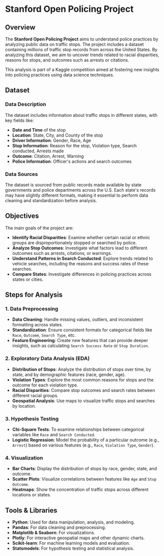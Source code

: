 # Stanford Open Policing Project

## Overview

The **Stanford Open Policing Project** aims to understand police practices by analyzing public data on traffic stops. The project includes a dataset containing millions of traffic stop records from across the United States. By analyzing this dataset, we aim to uncover trends related to racial disparities, reasons for stops, and outcomes such as arrests or citations. 

This analysis is part of a Kaggle competition aimed at fostering new insights into policing practices using data science techniques.

## Dataset

### Data Description

The dataset includes information about traffic stops in different states, with key fields like:
- **Date and Time** of the stop
- **Location**: State, City, and County of the stop
- **Driver Information**: Gender, Race, Age
- **Stop Information**: Reason for the stop, Violation type, Search conducted, Arrests made
- **Outcome**: Citation, Arrest, Warning
- **Police Information**: Officer's actions and search outcomes


### Data Sources

The dataset is sourced from public records made available by state governments and police departments across the U.S. Each state's records may have slightly different formats, making it essential to perform data cleaning and standardization before analysis.

## Objectives

The main goals of the project are:
- **Identify Racial Disparities**: Examine whether certain racial or ethnic groups are disproportionately stopped or searched by police.
- **Analyze Stop Outcomes**: Investigate what factors lead to different outcomes such as arrests, citations, or warnings.
- **Understand Patterns in Search Conducted**: Explore trends related to vehicle searches, including the reasons and success rates of these searches.
- **Compare States**: Investigate differences in policing practices across states or cities.

## Steps for Analysis

### 1. Data Preprocessing
- **Data Cleaning**: Handle missing values, outliers, and inconsistent formatting across states.
- **Standardization**: Ensure consistent formats for categorical fields like `Race`, `Outcome`, `Search Type`, etc.
- **Feature Engineering**: Create new features that can provide deeper insights, such as calculating `Search Success Rate` or `Stop Duration`.

### 2. Exploratory Data Analysis (EDA)
- **Distribution of Stops**: Analyze the distribution of stops over time, by state, and by demographic features (race, gender, age).
- **Violation Types**: Explore the most common reasons for stops and the outcome for each violation type.
- **Racial Disparities**: Compare stop outcomes and search rates between different racial groups.
- **Geospatial Analysis**: Use maps to visualize traffic stops and searches by location.

### 3. Hypothesis Testing
- **Chi-Square Tests**: To examine relationships between categorical variables like `Race` and `Search Conducted`.
- **Logistic Regression**: Model the probability of a particular outcome (e.g., `Arrest`) based on various features (e.g., `Race`, `Violation Type`, `Gender`).
  

### 4. Visualization
- **Bar Charts**: Display the distribution of stops by race, gender, state, and outcome.
- **Scatter Plots**: Visualize correlations between features like `Age` and `Stop Outcome`.
- **Heatmaps**: Show the concentration of traffic stops across different locations or states.

## Tools & Libraries

- **Python**: Used for data manipulation, analysis, and modeling.
- **Pandas**: For data cleaning and preprocessing.
- **Matplotlib & Seaborn**: For visualizations.
- **Plotly**: For interactive geospatial maps and other dynamic charts.
- **Scikit-learn**: For machine learning models and evaluation.
- **Statsmodels**: For hypothesis testing and statistical analysis.

